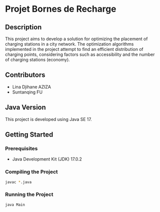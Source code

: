 # Projet Bornes de Recharge

## Description

This project aims to develop a solution for optimizing the placement of charging stations in a city network. The optimization algorithms implemented in the project attempt to find an efficient distribution of charging points, considering factors such as accessibility and the number of charging stations (economy).

## Contributors

- Lina Djihane AZIZA
- Suntanqing FU

## Java Version

This project is developed using Java SE 17.

## Getting Started

### Prerequisites

- Java Development Kit (JDK) 17.0.2

### Compiling the Project

```bash
javac *.java
```
### Running the Project

```bash
java Main
```
